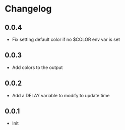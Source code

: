 # Changelog

## 0.0.4

- Fix setting default color if no $COLOR env var is set

## 0.0.3

- Add colors to the output

## 0.0.2

- Add a DELAY variable to modify to update time

## 0.0.1

- Init


